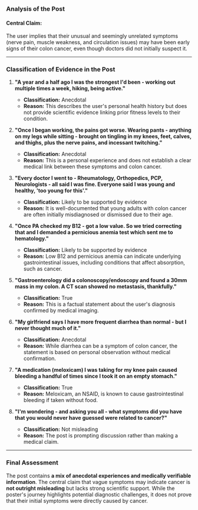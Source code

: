 ### **Analysis of the Post**

#### **Central Claim:**
The user implies that their unusual and seemingly unrelated symptoms (nerve pain, muscle weakness, and circulation issues) may have been early signs of their colon cancer, even though doctors did not initially suspect it.

---

### **Classification of Evidence in the Post**

1. **"A year and a half ago I was the strongest I'd been - working out multiple times a week, hiking, being active."**  
   - **Classification:** Anecdotal  
   - **Reason:** This describes the user's personal health history but does not provide scientific evidence linking prior fitness levels to their condition.

2. **"Once I began working, the pains got worse. Wearing pants - anything on my legs while sitting - brought on tingling in my knees, feet, calves, and thighs, plus the nerve pains, and incessant twitching."**  
   - **Classification:** Anecdotal  
   - **Reason:** This is a personal experience and does not establish a clear medical link between these symptoms and colon cancer.

3. **"Every doctor I went to - Rheumatology, Orthopedics, PCP, Neurologists - all said I was fine. Everyone said I was young and healthy, 'too young for this'."**  
   - **Classification:** Likely to be supported by evidence  
   - **Reason:** It is well-documented that young adults with colon cancer are often initially misdiagnosed or dismissed due to their age.

4. **"Once PA checked my B12 - got a low value. So we tried correcting that and I demanded a pernicious anemia test which sent me to hematology."**  
   - **Classification:** Likely to be supported by evidence  
   - **Reason:** Low B12 and pernicious anemia can indicate underlying gastrointestinal issues, including conditions that affect absorption, such as cancer.

5. **"Gastroenterology did a colonoscopy/endoscopy and found a 30mm mass in my colon. A CT scan showed no metastasis, thankfully."**  
   - **Classification:** True  
   - **Reason:** This is a factual statement about the user's diagnosis confirmed by medical imaging.

6. **"My girlfriend says I have more frequent diarrhea than normal - but I never thought much of it."**  
   - **Classification:** Anecdotal  
   - **Reason:** While diarrhea can be a symptom of colon cancer, the statement is based on personal observation without medical confirmation.

7. **"A medication (meloxicam) I was taking for my knee pain caused bleeding a handful of times since I took it on an empty stomach."**  
   - **Classification:** True  
   - **Reason:** Meloxicam, an NSAID, is known to cause gastrointestinal bleeding if taken without food.

8. **"I'm wondering - and asking you all - what symptoms did you have that you would never have guessed were related to cancer?"**  
   - **Classification:** Not misleading  
   - **Reason:** The post is prompting discussion rather than making a medical claim.

---

### **Final Assessment**
The post contains **a mix of anecdotal experiences and medically verifiable information**. The central claim that vague symptoms may indicate cancer is **not outright misleading** but lacks strong scientific support. While the poster's journey highlights potential diagnostic challenges, it does not prove that their initial symptoms were directly caused by cancer.
